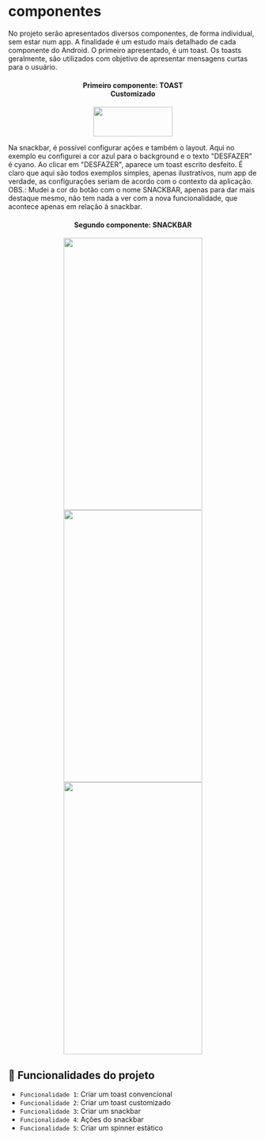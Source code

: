 # componentes
<p>
No projeto serão apresentados diversos componentes, de forma individual, sem estar num app. 
A finalidade é um estudo mais detalhado de cada componente do Android. O primeiro apresentado, é um toast.
Os toasts geralmente, são utilizados com objetivo de apresentar mensagens curtas para o usuário.
</p>

<div align="middle">
  <h4>Primeiro componente: TOAST</br>
  Customizado</h4> 
  <img src="https://user-images.githubusercontent.com/29150094/173208287-67a3398a-cdce-4ded-8a8a-d04a4e4c6959.png" width="160" height="60" />
    
</div>

<p>
Na snackbar, é possível configurar ações e também o layout. Aqui no exemplo eu configurei a cor azul para o background e o texto "DESFAZER" é cyano. Ao clicar em "DESFAZER", aparece um toast escrito desfeito. É claro que aqui são todos exemplos simples, apenas ilustrativos, num app de verdade, as configurações seriam de acordo com o contexto da aplicação. OBS.: Mudei a cor do botão com o nome SNACKBAR, apenas para dar mais destaque mesmo, não tem nada a ver com a nova funcionalidade, que acontece apenas em relação à snackbar.
</p>

<div align="middle">
  <h4>Segundo componente: SNACKBAR</h4> 
  <img src="https://user-images.githubusercontent.com/29150094/173208866-eff6ccbb-49e4-485e-a0ce-cb7575a67266.png" width="280" height="550" /> <img src="https://user-images.githubusercontent.com/29150094/173250177-1a318c97-99aa-4d04-9c19-7ad1d0b3bb6c.png" width="280" height="550" /> <img src="https://user-images.githubusercontent.com/29150094/173250335-2a953b19-ed14-4ad8-bf39-43e2b5eb079d.png" width="280" height="550" /></br>   
</div>

## :hammer: Funcionalidades do projeto

- `Funcionalidade 1`: Criar um toast convencional
- `Funcionalidade 2`: Criar um toast customizado
- `Funcionalidade 3`: Criar um snackbar
- `Funcionalidade 4`: Ações do snackbar
- `Funcionalidade 5`: Criar um spinner estático










